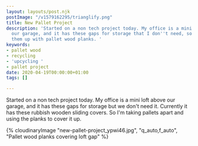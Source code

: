 ```yaml
---
layout: layouts/post.njk
postImage: "/v1579162295/trianglify.png"
title: New Pallet Project
description: 'Started on a non tech project today. My office is a mini loft above
  our garage, and it has these gaps for storage that I don''t need, so I''m covering
  them up with pallet wood planks. '
keywords:
- pallet wood
- recycling
- 'upcycling '
- pallet project
date: 2020-04-19T00:00:00+01:00
tags: []

---
```

Started on a non tech project today. My office is a mini loft above our garage, and it has these gaps for storage but we don't need it. Currently it has these rubbish wooden sliding covers. So I'm taking pallets apart and using the planks to cover it up.

{% cloudinaryImage "new-pallet-project_ypwi46.jpg", "q_auto,f_auto", "Pallet wood planks covering loft gap" %}